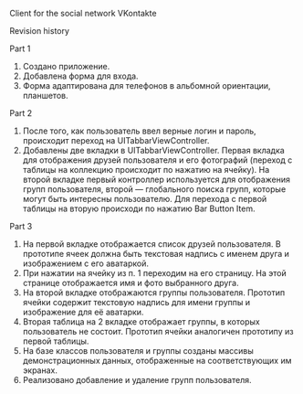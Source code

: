 Client for the social network VKontakte

Revision history

Part 1

1. Создано приложение.
2. Добавлена форма для входа.
3. Форма адаптирована для телефонов в альбомной ориентации, планшетов.

Part 2

1. После того, как пользователь ввел верные логин и пароль, происходит переход на UITabbarViewController.
2. Добавлены две вкладки в UITabbarViewController. Первая вкладка для отображения друзей пользователя и его фотографий (переход с таблицы на коллекцию происходит по нажатию на ячейку). На второй вкладке первый контроллер используется для отображения групп пользователя, второй — глобального поиска групп, которые могут быть интересны пользователю. Для перехода с первой таблицы на вторую происходи по нажатию Bar Button Item.

Part 3

1. На первой вкладке отображается список друзей пользователя. В прототипе ячеек должна быть текстовая надпись с именем друга и изображением с его аватаркой.
2. При нажатии на ячейку из п. 1 переходим на его страницу. На этой странице отображается имя и фото выбранного друга.
3. На второй вкладке отображаются группы пользователя. Прототип ячейки содержит текстовую надпись для имени группы и изображение для её аватарки.
4. Вторая таблица на 2 вкладке отображает группы, в которых пользователь не состоит. Прототип ячейки аналогичен прототипу из первой таблицы.
5. На базе классов пользователя и группы созданы массивы демонстрационных данных, отображенные на соответствующих им экранах.
5. Реализовано добавление и удаление групп пользователя.
